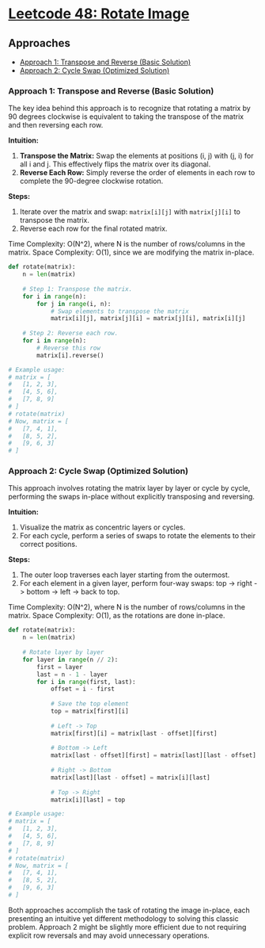 # [Leetcode 48: Rotate Image](https://leetcode.com/problems/rotate-image/)

## Approaches
- [Approach 1: Transpose and Reverse (Basic Solution)](#approach-1-transpose-and-reverse-basic-solution)
- [Approach 2: Cycle Swap (Optimized Solution)](#approach-2-cycle-swap-optimized-solution)

### Approach 1: Transpose and Reverse (Basic Solution)
The key idea behind this approach is to recognize that rotating a matrix by 90 degrees clockwise is equivalent to taking the transpose of the matrix and then reversing each row.

**Intuition:**
1. **Transpose the Matrix:** Swap the elements at positions (i, j) with (j, i) for all i and j. This effectively flips the matrix over its diagonal.
2. **Reverse Each Row:** Simply reverse the order of elements in each row to complete the 90-degree clockwise rotation.

**Steps:**
1. Iterate over the matrix and swap: `matrix[i][j]` with `matrix[j][i]` to transpose the matrix.
2. Reverse each row for the final rotated matrix.

Time Complexity: O(N^2), where N is the number of rows/columns in the matrix.
Space Complexity: O(1), since we are modifying the matrix in-place.

```python
def rotate(matrix):
    n = len(matrix)
    
    # Step 1: Transpose the matrix.
    for i in range(n):
        for j in range(i, n):
            # Swap elements to transpose the matrix
            matrix[i][j], matrix[j][i] = matrix[j][i], matrix[i][j]
    
    # Step 2: Reverse each row.
    for i in range(n):
        # Reverse this row
        matrix[i].reverse()

# Example usage:
# matrix = [
#   [1, 2, 3],
#   [4, 5, 6],
#   [7, 8, 9]
# ]
# rotate(matrix)
# Now, matrix = [
#   [7, 4, 1],
#   [8, 5, 2],
#   [9, 6, 3]
# ]
```

### Approach 2: Cycle Swap (Optimized Solution)
This approach involves rotating the matrix layer by layer or cycle by cycle, performing the swaps in-place without explicitly transposing and reversing.

**Intuition:**
1. Visualize the matrix as concentric layers or cycles.
2. For each cycle, perform a series of swaps to rotate the elements to their correct positions.

**Steps:**
1. The outer loop traverses each layer starting from the outermost.
2. For each element in a given layer, perform four-way swaps: top -> right -> bottom -> left -> back to top.

Time Complexity: O(N^2), where N is the number of rows/columns in the matrix.
Space Complexity: O(1), as the rotations are done in-place.

```python
def rotate(matrix):
    n = len(matrix)
    
    # Rotate layer by layer
    for layer in range(n // 2):
        first = layer
        last = n - 1 - layer
        for i in range(first, last):
            offset = i - first
            
            # Save the top element
            top = matrix[first][i]
            
            # Left -> Top
            matrix[first][i] = matrix[last - offset][first]
            
            # Bottom -> Left
            matrix[last - offset][first] = matrix[last][last - offset]
            
            # Right -> Bottom
            matrix[last][last - offset] = matrix[i][last]
            
            # Top -> Right
            matrix[i][last] = top

# Example usage:
# matrix = [
#   [1, 2, 3],
#   [4, 5, 6],
#   [7, 8, 9]
# ]
# rotate(matrix)
# Now, matrix = [
#   [7, 4, 1],
#   [8, 5, 2],
#   [9, 6, 3]
# ]
```

Both approaches accomplish the task of rotating the image in-place, each presenting an intuitive yet different methodology to solving this classic problem. Approach 2 might be slightly more efficient due to not requiring explicit row reversals and may avoid unnecessary operations.


